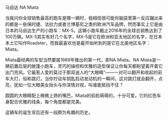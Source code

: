 马自达 NA Miata

当我问你全球销售最高的跑车是哪一辆时，我相信很可能你脑袋里第一反应蹦出来的都是一些保时捷、法拉力或者兰博基尼之类的欧洲汽车品牌，然而事实上它是由日本的马自达生产的小跑车：MX-5。这辆小跑车截止2016年的全球总销售达到了100万辆。MX-5其实有好几个名字，MX-5是它在欧洲和亚太地区的名字，在日本本土它叫作Roadster，而我最喜欢也是最开始听到的是它在北美地区名字：Miata。

Miata最经典的车型当然要属1989年推出的第一代，即NA Miata。NA Miata是一辆前置后驱的敞篷小跑车，灵巧的操控和优雅的造型保证让你每天都盼望着开着它出门兜风。它最惹人爱的莫过于那双迷人的“大眼睛”——一对可以翻开和收起的前车大灯，俗称跳灯。当你拧动车钥匙启动发动机的一瞬间，这对跳灯就会翻开，点亮，犹如一位大眼美女抬头与你深情对视，叫谁能抵挡不住？

圆圆的大眼睛配上微微上扬的嘴巴，Miata的前脸萌萌的，十分可爱。它的红色车身配合优雅的线条，每个角度都是完美。



这辆车的诞生背后还有一段颇为有趣的历史。

